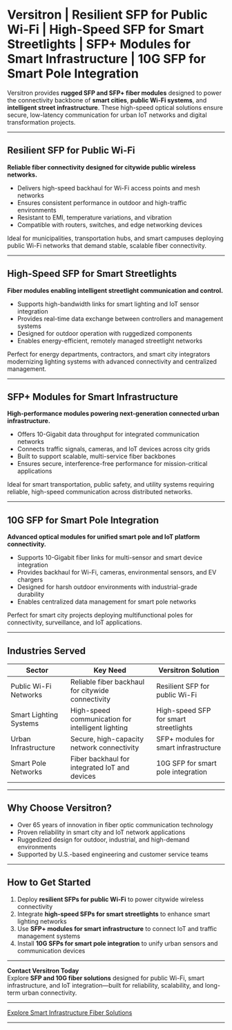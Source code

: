 # Versitron | Resilient SFP for Public Wi-Fi | High-Speed SFP for Smart Streetlights | SFP+ Modules for Smart Infrastructure | 10G SFP for Smart Pole Integration

Versitron provides **rugged SFP and SFP+ fiber modules** designed to power the connectivity backbone of **smart cities**, **public Wi-Fi systems**, and **intelligent street infrastructure**. These high-speed optical solutions ensure secure, low-latency communication for urban IoT networks and digital transformation projects.

---

## Resilient SFP for Public Wi-Fi

**Reliable fiber connectivity designed for citywide public wireless networks.**

- Delivers high-speed backhaul for Wi-Fi access points and mesh networks  
- Ensures consistent performance in outdoor and high-traffic environments  
- Resistant to EMI, temperature variations, and vibration  
- Compatible with routers, switches, and edge networking devices  

Ideal for municipalities, transportation hubs, and smart campuses deploying public Wi-Fi networks that demand stable, scalable fiber connectivity.

---

## High-Speed SFP for Smart Streetlights

**Fiber modules enabling intelligent streetlight communication and control.**

- Supports high-bandwidth links for smart lighting and IoT sensor integration  
- Provides real-time data exchange between controllers and management systems  
- Designed for outdoor operation with ruggedized components  
- Enables energy-efficient, remotely managed streetlight networks  

Perfect for energy departments, contractors, and smart city integrators modernizing lighting systems with advanced connectivity and centralized management.

---

## SFP+ Modules for Smart Infrastructure

**High-performance modules powering next-generation connected urban infrastructure.**

- Offers 10-Gigabit data throughput for integrated communication networks  
- Connects traffic signals, cameras, and IoT devices across city grids  
- Built to support scalable, multi-service fiber backbones  
- Ensures secure, interference-free performance for mission-critical applications  

Ideal for smart transportation, public safety, and utility systems requiring reliable, high-speed communication across distributed networks.

---

## 10G SFP for Smart Pole Integration

**Advanced optical modules for unified smart pole and IoT platform connectivity.**

- Supports 10-Gigabit fiber links for multi-sensor and smart device integration  
- Provides backhaul for Wi-Fi, cameras, environmental sensors, and EV chargers  
- Designed for harsh outdoor environments with industrial-grade durability  
- Enables centralized data management for smart pole networks  

Perfect for smart city projects deploying multifunctional poles for connectivity, surveillance, and IoT applications.

---

## Industries Served

| Sector                     | Key Need                                           | Versitron Solution                                  |
|-----------------------------|----------------------------------------------------|------------------------------------------------------|
| Public Wi-Fi Networks       | Reliable fiber backhaul for citywide connectivity  | Resilient SFP for public Wi-Fi                      |
| Smart Lighting Systems      | High-speed communication for intelligent lighting  | High-speed SFP for smart streetlights               |
| Urban Infrastructure        | Secure, high-capacity network connectivity         | SFP+ modules for smart infrastructure               |
| Smart Pole Networks         | Fiber backhaul for integrated IoT and devices      | 10G SFP for smart pole integration                  |

---

## Why Choose Versitron?

- Over 65 years of innovation in fiber optic communication technology  
- Proven reliability in smart city and IoT network applications  
- Ruggedized design for outdoor, industrial, and high-demand environments  
- Supported by U.S.-based engineering and customer service teams  

---

## How to Get Started

1. Deploy **resilient SFPs for public Wi-Fi** to power citywide wireless connectivity  
2. Integrate **high-speed SFPs for smart streetlights** to enhance smart lighting networks  
3. Use **SFP+ modules for smart infrastructure** to connect IoT and traffic management systems  
4. Install **10G SFPs for smart pole integration** to unify urban sensors and communication devices  

---

**Contact Versitron Today**  
Explore **SFP and 10G fiber solutions** designed for public Wi-Fi, smart infrastructure, and IoT integration—built for reliability, scalability, and long-term urban connectivity.

---

[Explore Smart Infrastructure Fiber Solutions](https://www.versitron.com/collections/10gb-sfp-modules)

---
